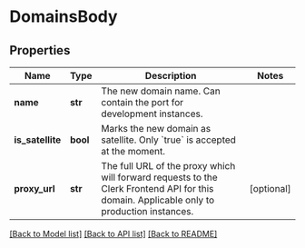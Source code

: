 # DomainsBody

## Properties
Name | Type | Description | Notes
------------ | ------------- | ------------- | -------------
**name** | **str** | The new domain name. Can contain the port for development instances. | 
**is_satellite** | **bool** | Marks the new domain as satellite. Only &#x60;true&#x60; is accepted at the moment. | 
**proxy_url** | **str** | The full URL of the proxy which will forward requests to the Clerk Frontend API for this domain. Applicable only to production instances. | [optional] 

[[Back to Model list]](../README.md#documentation-for-models) [[Back to API list]](../README.md#documentation-for-api-endpoints) [[Back to README]](../README.md)

